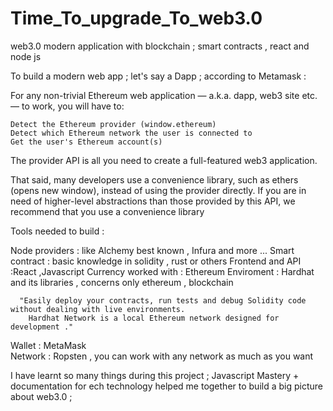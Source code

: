 # Time_To_upgrade_To_web3.0
web3.0 modern application with blockchain ; smart contracts , react and node js

To build a modern web app ; let's say a Dapp ; according to Metamask :

For any non-trivial Ethereum web application — a.k.a. dapp, web3 site etc. — to work, you will have to:

    Detect the Ethereum provider (window.ethereum)
    Detect which Ethereum network the user is connected to
    Get the user's Ethereum account(s)


The provider API is all you need to create a full-featured web3 application.

That said, many developers use a convenience library, such as ethers
(opens new window), instead of using the provider directly. If you are in need of higher-level abstractions than those provided by this API, 
we recommend that you use a convenience library

Tools needed to build :

  Node providers : like Alchemy best known , Infura and more ...
  Smart contract : basic knowledge in solidity , rust or others
  Frontend and API :React ,Javascript 
  Currency worked with : Ethereum 
  Enviroment : Hardhat and its libraries , concerns only ethereum , blockchain
  
      "Easily deploy your contracts, run tests and debug Solidity code without dealing with live environments. 
        Hardhat Network is a local Ethereum network designed for development ."
        
  Wallet : MetaMask      
  Network : Ropsten , you can work with any network as much as you want 
  
  I have learnt so many things during this project ; Javascript Mastery + documentation for ech technology helped me together to build a big picture about web3.0 ;
  
  
